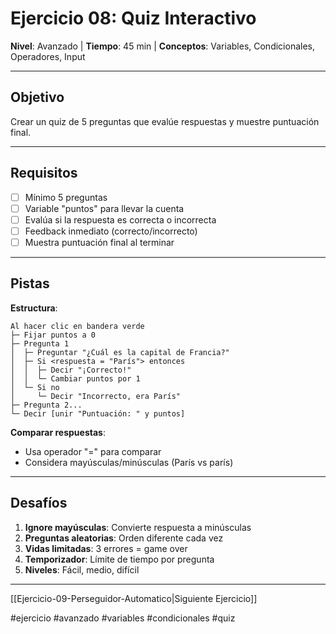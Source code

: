 # Ejercicio 08: Quiz Interactivo

**Nivel**: Avanzado | **Tiempo**: 45 min | **Conceptos**: Variables, Condicionales, Operadores, Input

---

## Objetivo

Crear un quiz de 5 preguntas que evalúe respuestas y muestre puntuación final.

---

## Requisitos

- [ ] Mínimo 5 preguntas
- [ ] Variable "puntos" para llevar la cuenta
- [ ] Evalúa si la respuesta es correcta o incorrecta
- [ ] Feedback inmediato (correcto/incorrecto)
- [ ] Muestra puntuación final al terminar

---

## Pistas

**Estructura**:
```
Al hacer clic en bandera verde
├─ Fijar puntos a 0
├─ Pregunta 1
│  ├─ Preguntar "¿Cuál es la capital de Francia?"
│  ├─ Si <respuesta = "París"> entonces
│  │  ├─ Decir "¡Correcto!"
│  │  └─ Cambiar puntos por 1
│  └─ Si no
│     └─ Decir "Incorrecto, era París"
├─ Pregunta 2...
└─ Decir [unir "Puntuación: " y puntos]
```

**Comparar respuestas**:
- Usa operador "=" para comparar
- Considera mayúsculas/minúsculas (París vs parís)

---

## Desafíos

1. **Ignore mayúsculas**: Convierte respuesta a minúsculas
2. **Preguntas aleatorias**: Orden diferente cada vez
3. **Vidas limitadas**: 3 errores = game over
4. **Temporizador**: Límite de tiempo por pregunta
5. **Niveles**: Fácil, medio, difícil

---

[[Ejercicio-09-Perseguidor-Automatico|Siguiente Ejercicio]]

#ejercicio #avanzado #variables #condicionales #quiz
